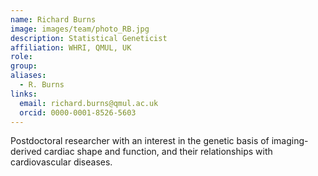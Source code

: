 ```yaml
---
name: Richard Burns
image: images/team/photo_RB.jpg
description: Statistical Geneticist
affiliation: WHRI, QMUL, UK
role:
group:
aliases:
  - R. Burns
links:
  email: richard.burns@qmul.ac.uk
  orcid: 0000-0001-8526-5603
---
```


Postdoctoral researcher with an interest in the genetic basis of imaging-derived cardiac shape and function, and their relationships with cardiovascular diseases.
